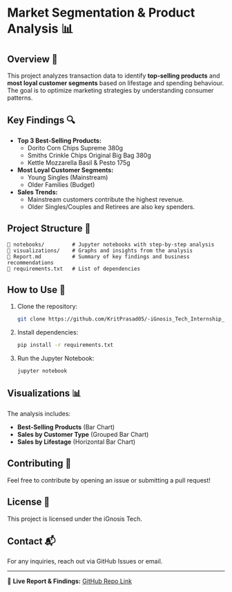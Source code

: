 # Market Segmentation & Product Analysis 📊

## Overview 🚀
This project analyzes transaction data to identify **top-selling products** and **most loyal customer segments** based on lifestage and spending behaviour. The goal is to optimize marketing strategies by understanding consumer patterns.

## Key Findings 🔍
- **Top 3 Best-Selling Products:**
  - Dorito Corn Chips Supreme 380g
  - Smiths Crinkle Chips Original Big Bag 380g
  - Kettle Mozzarella Basil & Pesto 175g
- **Most Loyal Customer Segments:**
  - Young Singles (Mainstream)
  - Older Families (Budget)
- **Sales Trends:**
  - Mainstream customers contribute the highest revenue.
  - Older Singles/Couples and Retirees are also key spenders.

## Project Structure 📂
```
📁 notebooks/         # Jupyter notebooks with step-by-step analysis
📁 visualizations/    # Graphs and insights from the analysis
📄 Report.md          # Summary of key findings and business recommendations
📄 requirements.txt   # List of dependencies
```

## How to Use 📌
1. Clone the repository:
   ```bash
   git clone https://github.com/KritPrasad05/-iGnosis_Tech_Internship_Task.git
   ```
2. Install dependencies:
   ```bash
   pip install -r requirements.txt
   ```
3. Run the Jupyter Notebook:
   ```bash
   jupyter notebook
   ```

## Visualizations 📊
The analysis includes:
- **Best-Selling Products** (Bar Chart)
- **Sales by Customer Type** (Grouped Bar Chart)
- **Sales by Lifestage** (Horizontal Bar Chart)

## Contributing 🤝
Feel free to contribute by opening an issue or submitting a pull request!

## License 📝
This project is licensed under the iGnosis Tech.

## Contact 📬
For any inquiries, reach out via GitHub Issues or email.

---
📢 **Live Report & Findings:** [GitHub Repo Link](https://github.com/KritPrasad05/-iGnosis_Tech_Internship_Task)
